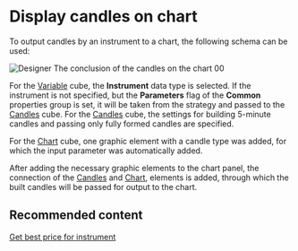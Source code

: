 # Display candles on chart

To output candles by an instrument to a chart, the following schema can be used:

![Designer The conclusion of the candles on the chart 00](~/images/Designer_conclusion_of_candles_on_chart_00.png)

For the [Variable](Designer_Variable.md) cube, the **Instrument** data type is selected. If the instrument is not specified, but the **Parameters** flag of the **Common** properties group is set, it will be taken from the strategy and passed to the [Candles](Designer_Candles.md) cube. For the [Candles](Designer_Candles.md) cube, the settings for building 5\-minute candles and passing only fully formed candles are specified.

For the [Chart](Designer_Panel_graphics.md) cube, one graphic element with a candle type was added, for which the input parameter was automatically added.

After adding the necessary graphic elements to the chart panel, the connection of the [Candles](Designer_Candles.md) and [Chart](Designer_Panel_graphics.md), elements is added, through which the built candles will be passed for output to the chart.

## Recommended content

[Get best price for instrument](Designer_Get_best_quote_for_instrument.md)
